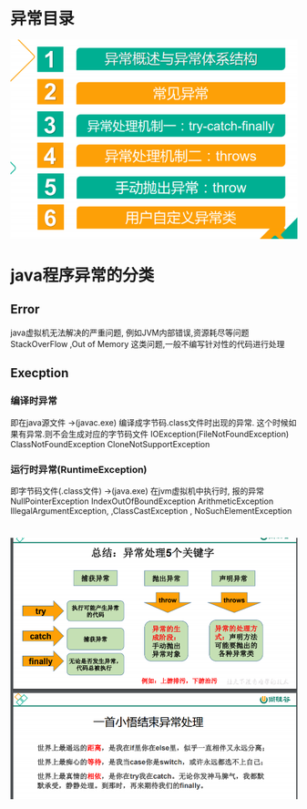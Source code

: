 # 异常目录
![img.png](img.png)

# java程序异常的分类

## Error
java虚拟机无法解决的严重问题, 例如JVM内部错误,资源耗尽等问题
StackOverFlow ,Out of Memory
这类问题,一般不编写针对性的代码进行处理
## Execption
### 编译时异常
即在java源文件    ->(javac.exe)  编译成字节码.class文件时出现的异常. 这个时候如果有异常.则不会生成对应的字节码文件
IOException(FileNotFoundException)
ClassNotFoundException
CloneNotSupportException

### 运行时异常(RuntimeException)
即字节码文件(.class文件)    ->(java.exe)  在jvm虚拟机中执行时, 报的异常
NullPointerException  IndexOutOfBoundException ArithmeticException
IllegalArgumentException, ,ClassCastException ,  NoSuchElementException

#
![img_1.png](img_1.png)